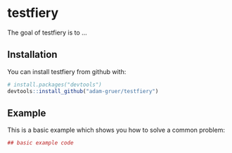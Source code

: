 
<!-- README.md is generated from README.Rmd. Please edit that file -->
testfiery
=========

The goal of testfiery is to ...

Installation
------------

You can install testfiery from github with:

``` r
# install.packages("devtools")
devtools::install_github("adam-gruer/testfiery")
```

Example
-------

This is a basic example which shows you how to solve a common problem:

``` r
## basic example code
```
